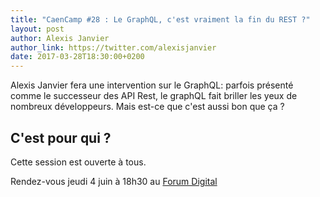 ```yaml
---
title: "CaenCamp #28 : Le GraphQL, c'est vraiment la fin du REST ?"
layout: post
author: Alexis Janvier
author_link: https://twitter.com/alexisjanvier
date: 2017-03-28T18:30:00+0200
---
```


Alexis Janvier fera une intervention sur le GraphQL: parfois présenté comme le
successeur des API Rest, le graphQL fait briller les yeux de nombreux
développeurs. Mais est-ce que c'est aussi bon que ça ?

<!-- more -->

## C'est pour qui ?

Cette session est ouverte à tous.

Rendez-vous jeudi 4 juin à 18h30 au [Forum Digital](http://forum-digital.fr/fr/acces-et-localisation-du-forum-digital-de-caen-colombelles.-gc16.html)
